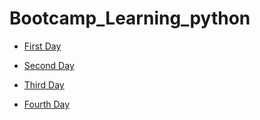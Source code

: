 # Bootcamp_Learning_python

- [First Day](https://github.com/amirelkased/Bootcamp_Learning_python/tree/main/Day_01)

- [Second Day](https://github.com/amirelkased/Bootcamp_Learning_python/tree/main/Day_02)

- [Third Day](https://github.com/amirelkased/Bootcamp_Learning_python/tree/main/Day_03)

- [Fourth Day](https://github.com/amirelkased/Bootcamp_Learning_python/tree/main/Day_04)

